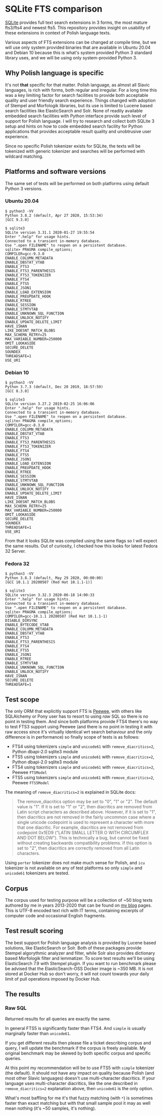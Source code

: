 # SQLite FTS comparison

[SQLite](https://sqlite.org) provides full text search extensions in 3 forms, the most mature fts3/fts4 and newest fts5. This repository provides insight on usability of these extensions in context of Polish language texts.

Various aspects of FTS extensions can be changed at compile time, but we will use only system provided binaries that are available in Ubuntu 20.04 and Debian 10 because this is what's system provided Python 3 standard library uses, and we will be using only system-provided Python 3.

## Why Polish language is specific

It's not **that** specific for that matter. Polish language, as almost all Slavic languages, is rich with forms, both regular and irregular. For a long time this was a key limiting factor for search facilities to provide both acceptable quality and user friendly search experience. Things changed with adoption of Stempel and Morfologik libraries, but its use is limited to Lucene based search facilities like ElasticSearch and Solr. None of readily available embedded search facilities with Python interface provide such level of support for Polish language. I will try to research and collect both SQLite 3 setup and hints on how to code embedded search facility for Python applications that provides acceptable result quality and unobtrusive user experience.

Since no specific Polish tokenizer exists for SQLite, the texts will be tokenized with generic tokenizer and searches will be performed with wildcard matching.

## Platforms and software versions

The same set of tests will be performed on both platforms using default Python 3 versions.

### Ubuntu 20.04

```shell
$ python3 -VV
Python 3.8.2 (default, Apr 27 2020, 15:53:34)
[GCC 9.3.0]
```

```shell
$ sqlite3
SQLite version 3.31.1 2020-01-27 19:55:54
Enter ".help" for usage hints.
Connected to a transient in-memory database.
Use ".open FILENAME" to reopen on a persistent database.
sqlite> PRAGMA compile_options;
COMPILER=gcc-9.3.0
ENABLE_COLUMN_METADATA
ENABLE_DBSTAT_VTAB
ENABLE_FTS3
ENABLE_FTS3_PARENTHESIS
ENABLE_FTS3_TOKENIZER
ENABLE_FTS4
ENABLE_FTS5
ENABLE_JSON1
ENABLE_LOAD_EXTENSION
ENABLE_PREUPDATE_HOOK
ENABLE_RTREE
ENABLE_SESSION
ENABLE_STMTVTAB
ENABLE_UNKNOWN_SQL_FUNCTION
ENABLE_UNLOCK_NOTIFY
ENABLE_UPDATE_DELETE_LIMIT
HAVE_ISNAN
LIKE_DOESNT_MATCH_BLOBS
MAX_SCHEMA_RETRY=25
MAX_VARIABLE_NUMBER=250000
OMIT_LOOKASIDE
SECURE_DELETE
SOUNDEX
THREADSAFE=1
USE_URI
```

### Debian 10

```shell
$ python3 -VV
Python 3.7.3 (default, Dec 20 2019, 18:57:59)
[GCC 8.3.0]
```

```shell
$ sqlite3
SQLite version 3.27.2 2019-02-25 16:06:06
Enter ".help" for usage hints.
Connected to a transient in-memory database.
Use ".open FILENAME" to reopen on a persistent database.
sqlite> PRAGMA compile_options;
COMPILER=gcc-8.3.0
ENABLE_COLUMN_METADATA
ENABLE_DBSTAT_VTAB
ENABLE_FTS3
ENABLE_FTS3_PARENTHESIS
ENABLE_FTS3_TOKENIZER
ENABLE_FTS4
ENABLE_FTS5
ENABLE_JSON1
ENABLE_LOAD_EXTENSION
ENABLE_PREUPDATE_HOOK
ENABLE_RTREE
ENABLE_SESSION
ENABLE_STMTVTAB
ENABLE_UNKNOWN_SQL_FUNCTION
ENABLE_UNLOCK_NOTIFY
ENABLE_UPDATE_DELETE_LIMIT
HAVE_ISNAN
LIKE_DOESNT_MATCH_BLOBS
MAX_SCHEMA_RETRY=25
MAX_VARIABLE_NUMBER=250000
OMIT_LOOKASIDE
SECURE_DELETE
SOUNDEX
THREADSAFE=1
USE_URI
```

From that it looks SQLite was compiled using the same flags so I will expect the same results. Out of curiosity, I checked how this looks for latest Fedora 32 Server.

### Fedora 32

```shell
$ python3 -VV
Python 3.8.3 (default, May 29 2020, 00:00:00)
[GCC 10.1.1 20200507 (Red Hat 10.1.1-1)]
```

```shell
$ sqlite3
SQLite version 3.32.3 2020-06-18 14:00:33
Enter ".help" for usage hints.
Connected to a transient in-memory database.
Use ".open FILENAME" to reopen on a persistent database.
sqlite> PRAGMA compile_options;
COMPILER=gcc-10.1.1 20200507 (Red Hat 10.1.1-1)
DISABLE_DIRSYNC
ENABLE_BYTECODE_VTAB
ENABLE_COLUMN_METADATA
ENABLE_DBSTAT_VTAB
ENABLE_FTS3
ENABLE_FTS3_PARENTHESIS
ENABLE_FTS4
ENABLE_FTS5
ENABLE_JSON1
ENABLE_RTREE
ENABLE_STMTVTAB
ENABLE_UNKNOWN_SQL_FUNCTION
ENABLE_UNLOCK_NOTIFY
HAVE_ISNAN
SECURE_DELETE
THREADSAFE=1
```

## Test scope

The only ORM that explicitly support FTS is [Peewee](http://docs.peewee-orm.com/en/latest/peewee/sqlite_ext.html#sqlite-fts), with others like SQLAlchemy or Pony user has to resort to using *raw* SQL so there is no point in testing them. And since both platforms provide FTS4 there's no way to test FTS3 support using Peewee (and there is no point in testing it with raw access since it's virtually identical wrt search behaviour and the only difference is in performance) so finally scope of tests is as follows:

* FTS4 using tokenizers `simple` and `unicode61` with `remove_diacritics=2`, Python dbapi-2.0 sqlite3 module
* FTS5 using tokenizers `simple` and `unicode61` with `remove_diacritics=2`, Python dbapi-2.0 sqlite3 module
* FTS4 using tokenizers `simple` and `unicode61` with `remove_diacritics=2`, Peewee `FTSModel`
* FTS5 using tokenizers `simple` and `unicode61` with `remove_diacritics=2`, Peewee `FTS5Model`

The meaning of `remove_diacritics=2` is explained in SQLite docs:

> The remove_diacritics option may be set to "0", "1" or "2". The default value is "1". If it is set to "1" or "2", then diacritics are removed from Latin script characters as described above. However, if it is set to "1", then diacritics are not removed in the fairly uncommon case where a single unicode codepoint is used to represent a character with more that one diacritic. For example, diacritics are not removed from codepoint 0x1ED9 ("LATIN SMALL LETTER O WITH CIRCUMFLEX AND DOT BELOW"). This is technically a bug, but cannot be fixed without creating backwards compatibility problems. If this option is set to "2", then diacritics are correctly removed from all Latin characters.

Using `porter` tokenizer does not make much sense for Polish, and `icu` tokenizer is not available on any of test platforms so only `simple` and `unicode61` tokenizers are tested.

## Corpus

The corpus used for testing purpose will be a collection of ~50 blog texts authored by me in years 2013-2020 that can be found on [my blog](https://devlog.zgodowie.org) pages. This is UTF-8 encoded text rich with IT terms, containing excerpts of computer code and occasional English fragments.

## Test result scoring

The best support for Polish language analysis is provided by Lucene based solutions, like ElasticSearch or Solr. Both of these packages provide Stempel algorythmic analyzer and filter, while Solr also provides dictionary based Morfologik filter and lemmatizer. To score test results we'll be using ElasticSearch 7.9 with Stempel plugin. If you want to run benchmark please be advised that the ElasticSearch-OSS Docker image is ~350 MB. It is not stored at Docker Hub so don't worry, it will not count towards your daily limit of pull operations imposed by Docker Hub.

## The results

### Raw SQL

Returned results for all queries are exactly the same.

In general FTS5 is significantly faster than FTS4. And `simple` is usually marginally faster than `unicode61`.

If you get different results then please file a ticket describing corpus and query, I will update the benchmark if the corpus is freely available. My original benchmark may be skewed by both specific corpus and specific queries.

At this point my recommendation will be to use FTS5 with `simple` tokenizer (the default). It should not have any impact on quality because Polish (and most other Slavic languages) doesn't use multi-character diacritics. If your language uses multi-character diacritics, like the one described in `remove_diacritics=2` explanation above, then `unicode61` is the only option.

What's most baffling for me it's that fuzzy matching (with `*`) is sometimes faster than exact matching but with that small sample pool it may as well mean nothing (it's ~50 samples, it's nothing).

